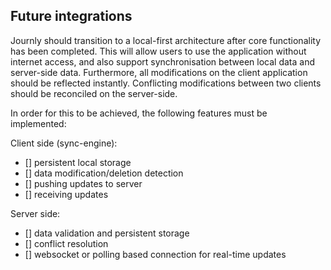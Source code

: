## Future integrations
Journly should transition to a local-first architecture after core functionality has been completed. This will allow users to use the application without internet access, and also support synchronisation between local data and server-side data. Furthermore, all modifications on the client application should be reflected instantly. Conflicting modifications between two clients should be reconciled on the server-side.

In order for this to be achieved, the following features must be implemented:

Client side (sync-engine):
- [] persistent local storage
- [] data modification/deletion detection
- [] pushing updates to server
- [] receiving updates 

Server side:
- [] data validation and persistent storage
- [] conflict resolution
- [] websocket or polling based connection for real-time updates

